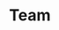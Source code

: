 ---
title: "Team"
# page header background image
page_header_bg: "images/banner/banner1.jpg"
# meta description
description: "This is meta description."
# save as draft
draft: false
---